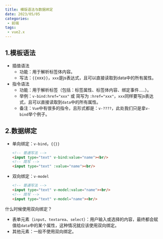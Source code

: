 ```yaml
---
title: 模版语法与数据绑定
date: 2023/05/05
categories:
 - 前端
tags:
 - vue2.x
---
```


## 1.模板语法

- 插值语法
    - 功能：用于解析标签体内容。
    - 写法：`{{`xxx`}}`，`xxx`是js表达式，且可以直接读取到data中的所有属性。
- 指令语法
    - 功能：用于解析标签（包括：标签属性、标签体内容、绑定事件.....）。
	- 举例：`v-bind:href="xxx"` 或  简写为 `:href="xxx"`，`xxx`同样要写js表达式，且可以直接读取到`data`中的所有属性。
	- 备注：`Vue`中有很多的指令，且形式都是：`v-????`，此处我们只是拿`v-bind`举个例子。

## 2.数据绑定

- 单向绑定：`v-bind`，`{{}}`
    ```html
    <!-- 普通写法 -->
    <input type="text" v-bind:value="name"><br/>
    <!-- 简写 -->
    <input type="text" :value="name"><br/>
    ```
- 双向绑定：`v-model`
    ```html
    <!-- 普通写法 -->
    <input type="text" v-model:value="name"><br/>
    <!-- 简写 -->
    <input type="text" v-model="name"><br/>
    ```

什么时候使用双向绑定？

- 表单元素（`input`、`textarea`、`select`）：用户输入或选择的内容，最终都会赋值给`data`中的某个属性，这种情况就应该使用双向绑定。
- 其他元素：一般不使用双向绑定。